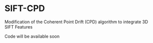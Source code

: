 # SIFT-CPD
Modification of the Coherent Point Drift (CPD) algorithm to integrate 3D SIFT Features

Code will be available soon
